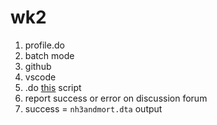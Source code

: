 # wk2

1. profile.do
2. batch mode
3. github
4. vscode
5. .do [this](https://jhustata.github.io/book/fff.html) script 
6. report success or error on discussion forum
7. success = `nh3andmort.dta` output